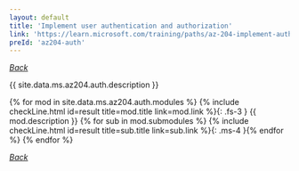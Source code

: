```yaml
---
layout: default
title: 'Implement user authentication and authorization'
link: 'https://learn.microsoft.com/training/paths/az-204-implement-authentication-authorization/'
preId: 'az204-auth'
---
```

[_Back_](.)

{{ site.data.ms.az204.auth.description }}

<!-- {% assign counter = 0 %} {% assign result = page.preIds | append: "-" | append: counter %} -->
{% for mod in site.data.ms.az204.auth.modules %}<!-- {% assign counter = counter | plus: 1 %}{% assign result = page.preIds | append: "-" | append: counter %} -->
{% include checkLine.html id=result title=mod.title link=mod.link %}{: .fs-3 }
<span class="ms-4">{{ mod.description }}</span>
{% for sub in mod.submodules %}<!-- {% assign counter = counter | plus: 1 %}{% assign result = page.preIds | append: "-" | append: counter %} -->
{% include checkLine.html id=result title=sub.title link=sub.link %}{: .ms-4 }{% endfor %}
{% endfor %}

[_Back_](.)